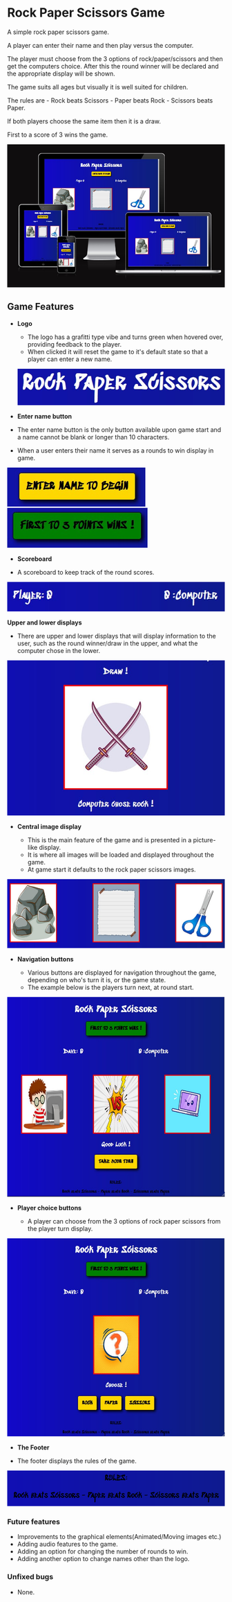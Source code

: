 # Rock Paper Scissors Game

A simple rock paper scissors game.

A player can enter their name and then play versus the computer.

The player must choose from the 3 options of rock/paper/scissors and then get the computers choice.
After this the round winner will be declared and the appropriate display will be shown.

The game suits all ages but visually it is well suited for children.

The rules are - Rock beats Scissors - Paper beats Rock - Scissors beats Paper.

If both players choose the same item then it is a draw.

First to a score of 3 wins the game.

![Responsiveness](assets/images/responsive.jpg)

## Game Features

- **Logo**

  - The logo has a grafitti type vibe and turns green when hovered over, providing feedback to the player.
  - When clicked it will reset the game to it's default state so that a player can enter a new name.

  ![Logo](assets/images/Logo.jpg)

- **Enter name button**

- The enter name button is the only button available upon game start and a name cannot be blank or longer than 10 characters.
- When a user enters their name it serves as a rounds to win display in game.

![Enter name button](assets/images/EnterNameButtonPre.jpg) ![Rounds to win display](assets/images/EnterNameButtonPost.jpg)

- **Scoreboard**

- A scoreboard to keep track of the round scores.

![Scoreboard](assets/images/Scoreboard.jpg)

**Upper and lower displays**

- There are upper and lower displays that will display information to the user, such as the round winner/draw in the upper, and what the computer chose in the lower.

![Upper and lower displays](assets/images/UpperLowerDisplays.jpg)

- **Central image display**

  - This is the main feature of the game and is presented in a picture-like display.
  - It is where all images will be loaded and displayed throughout the game.
  - At game start it defaults to the rock paper scissors images.

![Central image display](assets/images/CentralImageDisplay.jpg)

- **Navigation buttons**

  - Various buttons are displayed for navigation throughout the game, depending on who's turn it is, or the game state.
  - The example below is the players turn next, at round start.

![Navigation buttons](assets/images/VsDisplay.jpg)

- **Player choice buttons**

  - A player can choose from the 3 options of rock paper scissors from the player turn display.

![Player choice buttons](assets/images/playerTurnDisplay.jpg)

- **The Footer**

- The footer displays the rules of the game.

![Footer](assets/images/Footer.jpg)


### **Future features**
- Improvements to the graphical elements(Animated/Moving images etc.)
- Adding audio features to the game.
- Adding an option for changing the number of rounds to win.
- Adding another option to change names other than the logo.

### **Unfixed bugs**
- None.
